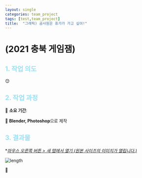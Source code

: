 ```yaml
---
layout: single
categories: team_project
tags: [test,team_project]
title:  "그래픽) 곰사원은 휴가가 가고 싶어!"
---
```


#  (2021 충북 게임잼)

## <span style="color:#9AE1F5">1. 작업 의도</span>

:blush: 

 





## <span style="color:#9AE1F5">2. 작업 과정</span>

   :runner: **소요 기간**: 

   :speech_balloon: **Blender, Photoshop**으로 제작



 








## <span style="color:#9AE1F5">3. 결과물 </span>

**<u>*마우스 오른쪽 버튼 > 새 탭에서 열기 (원본 사이즈의 이미지가 열립니다.)</u>**



![length](/images/2022-10-06-maxscript1/distance.gif)



:thought_balloon:  

